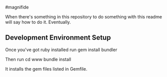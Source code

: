 #magnifide

When there's something in this repository to do something with this readme will say how to do it. Eventually.

## Development Environment Setup

Once you've got ruby installed run
	gem install bundler

Then run
	cd www
	bundle install


It installs the gem files listed in Gemfile.
